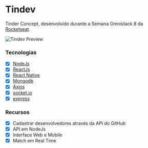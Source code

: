 # Tindev
Tinder Concept, desenvolvido durante a Semana Omnistack 8 da [Rocketseat](https://github.com/Rocketseat).

![Tindev Preview](https://i.imgur.com/ZJaQ7jr.gif)

### Tecnologias
- [x] [NodeJs](https://nodejs.org/en/)
- [x] [ReactJs](https://github.com/reactjs/reactjs.org)
- [x] [React Native](https://github.com/facebook/react-native)
- [x] [Mongodb](https://www.mongodb.com/)
- [x] [Axios](https://github.com/axios/axios)
- [x] [socket.io](https://github.com/socketio/socket.io)
- [x] [express](https://github.com/expressjs/express)

### Recursos
- [x] Cadastrar desenvolvedores através da API do GitHub
- [x] API em NodeJs
- [x] Interface Web e Mobile
- [x] Match em Real Time
